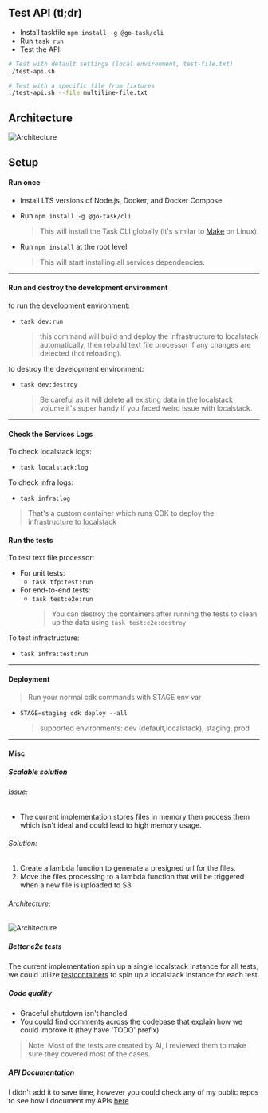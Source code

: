 ## Test API (tl;dr)

- Install taskfile `npm install -g @go-task/cli`
- Run `task run`
- Test the API:

```bash
# Test with default settings (local environment, test-file.txt)
./test-api.sh

# Test with a specific file from fixtures
./test-api.sh --file multiline-file.txt
```

## Architecture

![Architecture](https://raw.githubusercontent.com/Crackz/makeen-challenge/refs/heads/feature/text-processor-service/diagrams/architecture.png)

## Setup

#### Run once

- Install LTS versions of Node.js, Docker, and Docker Compose.

- Run `npm install -g @go-task/cli`

  > This will install the Task CLI globally (it's similar to [Make](https://www.computerhope.com/unix/umake.htm) on Linux).

- Run `npm install` at the root level

  > This will start installing all services dependencies.

---

#### Run and destroy the development environment

to run the development environment:

- `task dev:run`
  > this command will build and deploy the infrastructure to localstack automatically, then rebuild text file processor if any changes are detected (hot reloading).

to destroy the development environment:

- `task dev:destroy`
  > Be careful as it will delete all existing data in the localstack volume.it's super handy if you faced weird issue with localstack.

---

#### Check the Services Logs

To check localstack logs:

- `task localstack:log`

To check infra logs:

- `task infra:log`

> That's a custom container which runs CDK to deploy the infrastructure to localstack

#### Run the tests

To test text file processor:

- For unit tests:
  - `task tfp:test:run`
- For end-to-end tests:
  - `task test:e2e:run`
    > You can destroy the containers after running the tests to clean up the data using `task test:e2e:destroy`

To test infrastructure:

- `task infra:test:run`

---

#### Deployment

> Run your normal cdk commands with STAGE env var

- `STAGE=staging cdk deploy --all`
  > supported environments: dev (default,localstack), staging, prod

---

#### Misc

##### Scalable solution

###### Issue:

- The current implementation stores files in memory then process them which isn't ideal and could lead to high memory usage.

###### Solution:

1. Create a lambda function to generate a presigned url for the files.
2. Move the files processing to a lambda function that will be triggered when a new file is uploaded to S3.

###### Architecture:

![Architecture](https://raw.githubusercontent.com/Crackz/makeen-challenge/refs/heads/feature/text-processor-service/diagrams/scalable-architecture.png)

##### Better e2e tests

The current implementation spin up a single localstack instance for all tests, we could utilize [testcontainers](https://testcontainers.com/) to spin up a localstack instance for each test.

##### Code quality

- Graceful shutdown isn't handled
- You could find comments across the codebase that explain how we could improve it (they have 'TODO' prefix)

> Note: Most of the tests are created by AI, I reviewed them to make sure they covered most of the cases.

##### API Documentation

I didn't add it to save time, however you could check any of my public repos to see how I document my APIs [here](https://github.com/Crackz)
